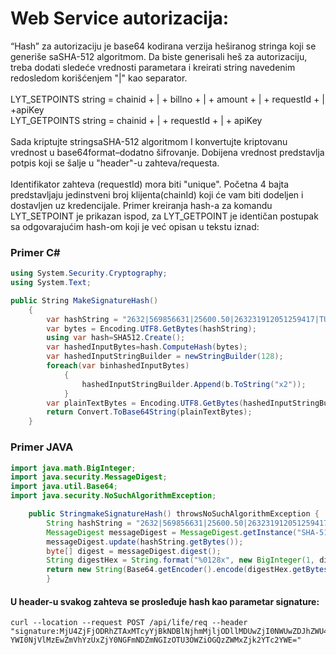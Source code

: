 # Web Service autorizacija:

“Hash” za autorizaciju je base64 kodirana verzija heširanog stringa koji se generiše saSHA-512 algoritmom. 
Da biste generisali heš za autorizaciju, treba dodati sledeće vrednosti parametara i kreirati string navedenim 
redosledom korišćenjem "|" kao separator.<br/><br/>
LYT_SETPOINTS string = chainid + | + billno + | + amount + | + requestId + | +apiKey <br/>LYT_GETPOINTS string = chainid + | + requestId + | + apiKey
<br/><br/>Sada kriptujte stringsaSHA-512 algoritmom I konvertujte kriptovanu vrednost u base64format–dodatno šifrovanje. 
Dobijena vrednost predstavlja potpis koji se šalje u "header"-u zahteva/requesta. <br/><br/>
Identifikator zahteva (requestId) mora biti "unique". Početna 4 bajta predstavljaju jedinstveni broj klijenta(chainId) 
koji će vam biti dodeljen i dostavljen uz kredencijale. Primer kreiranja hash-a za komandu LYT_SETPOINT je prikazan ispod, 
za LYT_GETPOINT je identičan postupak sa odgovarajućim hash-om koji je već opisan u tekstu iznad:

### Primer C#
```csharp
using System.Security.Cryptography;
using System.Text;

public String MakeSignatureHash()
    { 
        var hashString = "2632|569856631|25600.50|263231912051259417|TUY256XZ";
        var bytes = Encoding.UTF8.GetBytes(hashString);
        using var hash=SHA512.Create();
        var hashedInputBytes=hash.ComputeHash(bytes);
        var hashedInputStringBuilder = newStringBuilder(128);
        foreach(var binhashedInputBytes)
            {
                hashedInputStringBuilder.Append(b.ToString("x2"));
            }
        var plainTextBytes = Encoding.UTF8.GetBytes(hashedInputStringBuilder.ToString());
        return Convert.ToBase64String(plainTextBytes);
    }
```
### Primer JAVA
```java
import java.math.BigInteger;
import java.security.MessageDigest;
import java.util.Base64;
import java.security.NoSuchAlgorithmException;

    public StringmakeSignatureHash() throwsNoSuchAlgorithmException {
        String hashString = "2632|569856631|25600.50|263231912051259417|TUY256XZ";
        MessageDigest messageDigest = MessageDigest.getInstance("SHA-512");
        messageDigest.update(hashString.getBytes());
        byte[] digest = messageDigest.digest();
        String digestHex = String.format("%0128x", new BigInteger(1, digest));
        return new String(Base64.getEncoder().encode(digestHex.getBytes()));
        }

```
#### U header-u svakog zahteva se prosleđuje hash kao parametar signature:

```curl
curl --location --request POST /api/life/req --header 
"signature:MjU4ZjFjODRhZTAxMTcyYjBkNDBlNjhmMjljODllMDUwZjI0NWUwZDJhZWU4ZmY1NjViMWZjZmQ5YmJmMTBmOTM1ZWM4MDA4NGZlYjc3Nzcx
YWI0NjVlMzEwZmVhYzUxZjY0NGFmNDZmNGIzOTU3OWZiOGQzZWMxZjk2YTc2YWE="
```

